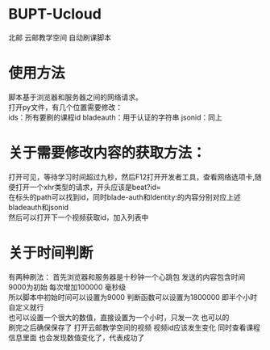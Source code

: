 # BUPT-Ucloud
北邮 云邮教学空间 自动刷课脚本

# 使用方法
脚本基于浏览器和服务器之间的网络请求。  
打开py文件，有几个位置需要修改：  
ids：所有要刷的课程id
bladeauth：用于认证的字符串
jsonid：同上

# 关于需要修改内容的获取方法：  
打开可见，等待学习时间超过九秒，然后F12打开开发者工具，查看网络选项卡,随便打开一个xhr类型的请求，开头应该是beat?id=  
在标头的path可以找到id，同时blade-auth和Identity:的内容分别对应上述bladeauth和jsonid  
然后可以打开下一个视频获取id，加入列表中  

# 关于时间判断
有两种刷法： 首先浏览器和服务器是十秒钟一个心跳包 发送的内容包含时间 9000为初始 每次增加100000 毫秒级  
所以脚本中初始时间可以设置为9000 判断函数可以设置为1800000 即半个小时 自定义就行  
也可以设置一个很大的数值，直接设置为一个小时，只发一次 也可以的  
刷完之后确保保存了 打开云邮教学空间的视频 视频id应该发生变化 同时查看课程信息里面 也会发现数值变化了，代表成功了
